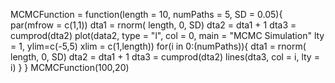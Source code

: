 MCMCFunction = function(length = 10, numPaths = 5, SD = 0.05){
	par(mfrow = c(1,1))
	dta1 = rnorm( length, 0, SD)
	dta2 = dta1 + 1
	dta3 = cumprod(dta2) 
	plot(data2, type = "l", col = 0,
	main = "MCMC Simulation"
	lty = 1, ylim=c(-5,5)
	xlim = c(1,length))
	for(i in 0:(numPaths)){
		dta1 = rnorm( length, 0, SD)
		dta2 = dta1 + 1
		dta3 = cumprod(dta2) 
		lines(dta3, col = i, lty = i)
	}
}
MCMCFunction(100,20)
